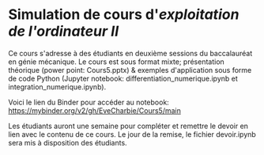 # Simulation de cours d'_exploitation de l'ordinateur II_
Ce cours s'adresse à des étudiants en deuxième sessions du baccalauréat en génie mécanique.
Le cours est sous format mixte; présentation théorique (power point: Cours5.pptx) & exemples d'application sous forme de code Python (Jupyter notebook: differentiation_numerique.ipynb et integration_numerique.ipynb).

Voici le lien du Binder pour accéder au notebook: https://mybinder.org/v2/gh/EveCharbie/Cours5/main

Les étudiants auront une semaine pour compléter et remettre le devoir en lien avec le contenu de ce cours. Le jour de la remise, le fichier devoir.ipynb sera mis à disposition des étudiants.
